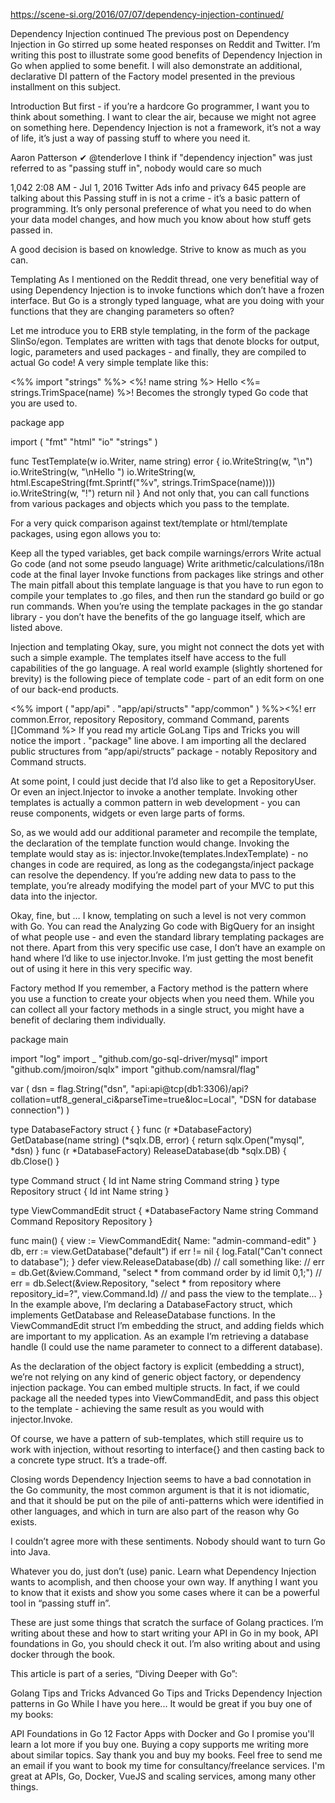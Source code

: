 https://scene-si.org/2016/07/07/dependency-injection-continued/

Dependency Injection continued
The previous post on Dependency Injection in Go stirred up some heated responses on Reddit and Twitter. I’m writing this post to illustrate some good benefits of Dependency Injection in Go when applied to some benefit. I will also demonstrate an additional, declarative DI pattern of the Factory model presented in the previous installment on this subject.

Introduction
But first - if you’re a hardcore Go programmer, I want you to think about something. I want to clear the air, because we might not agree on something here. Dependency Injection is not a framework, it’s not a way of life, it’s just a way of passing stuff to where you need it.


Aaron Patterson
✔
@tenderlove
 I think if "dependency injection" was just referred to as "passing stuff in", nobody would care so much

1,042
2:08 AM - Jul 1, 2016
Twitter Ads info and privacy
645 people are talking about this
Passing stuff in is not a crime - it’s a basic pattern of programming. It’s only personal preference of what you need to do when your data model changes, and how much you know about how stuff gets passed in.

A good decision is based on knowledge. Strive to know as much as you can.

Templating
As I mentioned on the Reddit thread, one very benefitial way of using Dependency Injection is to invoke functions which don’t have a frozen interface. But Go is a strongly typed language, what are you doing with your functions that they are changing parameters so often?

Let me introduce you to ERB style templating, in the form of the package SlinSo/egon. Templates are written with tags that denote blocks for output, logic, parameters and used packages - and finally, they are compiled to actual Go code! A very simple template like this:

<%% import "strings" %%>
<%! name string %>
Hello <%= strings.TrimSpace(name) %>!
Becomes the strongly typed Go code that you are used to.

package app

import (
  "fmt"
  "html"
  "io"
  "strings"
)

func TestTemplate(w io.Writer, name string) error {
  io.WriteString(w, "\n")
  io.WriteString(w, "\nHello ")
  io.WriteString(w, html.EscapeString(fmt.Sprintf("%v", strings.TrimSpace(name))))
  io.WriteString(w, "!")
  return nil
}
And not only that, you can call functions from various packages and objects which you pass to the template.

For a very quick comparison against text/template or html/template packages, using egon allows you to:

Keep all the typed variables, get back compile warnings/errors
Write actual Go code (and not some pseudo language)
Write arithmetic/calculations/i18n code at the final layer
Invoke functions from packages like strings and other
The main pitfall about this template language is that you have to run egon to compile your templates to .go files, and then run the standard go build or go run commands. When you’re using the template packages in the go standar library - you don’t have the benefits of the go language itself, which are listed above.

Injection and templating
Okay, sure, you might not connect the dots yet with such a simple example. The templates itself have access to the full capabilities of the go language. A real world example (slightly shortened for brevity) is the following piece of template code - part of an edit form on one of our back-end products.

<%%
import (
        "app/api"
  . "app/api/structs"
        "app/common"
)
%%><%! err common.Error, repository Repository, command Command, parents []Command %>
If you read my article GoLang Tips and Tricks you will notice the import . "package" line above. I am importing all the declared public structures from “app/api/structs” package - notably Repository and Command structs.

At some point, I could just decide that I’d also like to get a RepositoryUser. Or even an inject.Injector to invoke a another template. Invoking other templates is actually a common pattern in web development - you can reuse components, widgets or even large parts of forms.

So, as we would add our additional parameter and recompile the template, the declaration of the template function would change. Invoking the template would stay as is: injector.Invoke(templates.IndexTemplate) - no changes in code are required, as long as the codegangsta/inject package can resolve the dependency. If you’re adding new data to pass to the template, you’re already modifying the model part of your MVC to put this data into the injector.

Okay, fine, but …
I know, templating on such a level is not very common with Go. You can read the Analyzing Go code with BigQuery for an insight of what people use - and even the standard library templating packages are not there. Apart from this very specific use case, I don’t have an example on hand where I’d like to use injector.Invoke. I’m just getting the most benefit out of using it here in this very specific way.

Factory method
If you remember, a Factory method is the pattern where you use a function to create your objects when you need them. While you can collect all your factory methods in a single struct, you might have a benefit of declaring them individually.

package main

import "log"
import _ "github.com/go-sql-driver/mysql"
import "github.com/jmoiron/sqlx"
import "github.com/namsral/flag"

var (
  dsn = flag.String("dsn", "api:api@tcp(db1:3306)/api?collation=utf8_general_ci&parseTime=true&loc=Local", "DSN for database connection")
)

type DatabaseFactory struct {
}
func (r *DatabaseFactory) GetDatabase(name string) (*sqlx.DB, error) {
  return sqlx.Open("mysql", *dsn)
}
func (r *DatabaseFactory) ReleaseDatabase(db *sqlx.DB) {
  db.Close()
}

type Command struct {
  Id      int
  Name    string
  Command string
}
type Repository struct {
  Id   int
  Name string
}

type ViewCommandEdit struct {
  *DatabaseFactory
  Name       string
  Command    Command
  Repository Repository
}

func main() {
  view := ViewCommandEdit{ Name: "admin-command-edit" }
  db, err := view.GetDatabase("default")
  if err != nil {
    log.Fatal("Can't connect to database");
  }
  defer view.ReleaseDatabase(db)
  // call something like:
  //   err = db.Get(&view.Command, "select * from command order by id limit 0,1;")
  //   err = db.Select(&view.Repository, "select * from repository where repository_id=?", view.Command.Id)
  // and pass the view to the template...
}
In the example above, I’m declaring a DatabaseFactory struct, which implements GetDatabase and ReleaseDatabase functions. In the ViewCommandEdit struct I’m embedding the struct, and adding fields which are important to my application. As an example I’m retrieving a database handle (I could use the name parameter to connect to a different database).

As the declaration of the object factory is explicit (embedding a struct), we’re not relying on any kind of generic object factory, or dependency injection package. You can embed multiple structs. In fact, if we could package all the needed types into ViewCommandEdit, and pass this object to the template - achieving the same result as you would with injector.Invoke.

Of course, we have a pattern of sub-templates, which still require us to work with injection, without resorting to interface{} and then casting back to a concrete type struct. It’s a trade-off.

Closing words
Dependency Injection seems to have a bad connotation in the Go community, the most common argument is that it is not idiomatic, and that it should be put on the pile of anti-patterns which were identified in other languages, and which in turn are also part of the reason why Go exists.

I couldn’t agree more with these sentiments. Nobody should want to turn Go into Java.

Whatever you do, just don’t (use) panic. Learn what Dependency Injection wants to acomplish, and then choose your own way. If anything I want you to know that it exists and show you some cases where it can be a powerful tool in “passing stuff in”.

These are just some things that scratch the surface of Golang practices. I’m writing about these and how to start writing your API in Go in my book, API foundations in Go, you should check it out. I’m also writing about and using docker through the book.

This article is part of a series, “Diving Deeper with Go”:

Golang Tips and Tricks
Advanced Go Tips and Tricks
Dependency Injection patterns in Go
While I have you here...
It would be great if you buy one of my books:

API Foundations in Go
12 Factor Apps with Docker and Go
I promise you'll learn a lot more if you buy one. Buying a copy supports me writing more about similar topics. Say thank you and buy my books.
Feel free to send me an email if you want to book my time for consultancy/freelance services. I'm great at APIs, Go, Docker, VueJS and scaling services, among many other things.